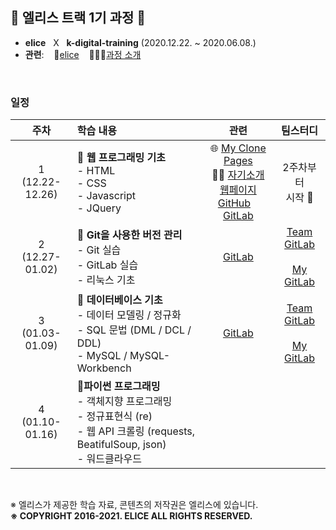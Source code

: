 ## 🐇 엘리스 트랙 1기 과정 🐇

- **elice** &nbsp; X &nbsp; **k-digital-training**  (2020.12.22. ~ 2020.06.08.)
- **관련**: &nbsp;&nbsp; 🐇[elice](https://elice.io/) &nbsp;&nbsp; 🏃🏻‍♂️[과정 소개](https://elicetrack.oopy.io/) 

<br/>

### 일정

|         주차         | 학습 내용                                                    |                             관련                             |                           팀스터디                           |
| :------------------: | :----------------------------------------------------------- | :----------------------------------------------------------: | :----------------------------------------------------------: |
| 1<br />(12.22-12.26) | 🚩 **웹 프로그래밍 기초** <br /> - HTML <br />- CSS <br />- Javascript<br />- JQuery | 🌐 [My Clone Pages](http://bky373.kdt-gitlab.elice.io/clone-pages/index.html) <br /> 🙋‍♂️ [자기소개 웹페이지](http://bky373.kdt-gitlab.elice.io/about-me/) <br /> [GitHub](https://github.com/bky373/clone-pages)&nbsp;&nbsp;&nbsp; [GitLab](https://kdt-gitlab.elice.io/bky373/clone-pages) |                    2주차부터<br />시작 🤗                     |
| 2<br />(12.27-01.02) | 🚩 **Git을 사용한 버전 관리** <br />- Git 실습<br />- GitLab 실습 <br />- 리눅스 기초 |  [GitLab](https://kdt-gitlab.elice.io/bky373/test-project)   | [Team GitLab](https://kdt-gitlab.elice.io/soomin/algorithm_3/-/tree/master/week-02)<br /><br />[My GitLab](https://kdt-gitlab.elice.io/bky373/algorithm-study) |
| 3<br />(01.03-01.09) | 🚩 **데이터베이스 기초**<br /> - 데이터 모델링 / 정규화<br /> - SQL 문법 (DML / DCL / DDL)<br /> - MySQL / MySQL-Workbench | [GitLab](https://kdt-gitlab.elice.io/bky373/elice-track-1st) | [Team GitLab](https://kdt-gitlab.elice.io/soomin/algorithm_3/-/tree/master/week-03)<br /><br />[My GitLab](https://kdt-gitlab.elice.io/bky373/algorithm-study) |
| 4<br />(01.10-01.16) | 🚩**파이썬 프로그래밍**<br />- 객체지향 프로그래밍<br />- 정규표현식 (re)<br />- 웹 API 크롤링 (requests, BeatifulSoup, json)<br />- 워드클라우드 |                                                              |                                                              |










<br/>

※ 엘리스가 제공한 학습 자료, 콘텐츠의 저작권은 엘리스에 있습니다. <br>
**※ COPYRIGHT 2016-2021. ELICE ALL RIGHTS RESERVED.**
